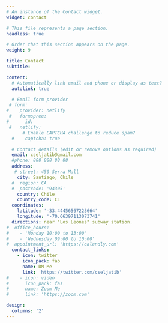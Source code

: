 ```yaml
---
# An instance of the Contact widget.
widget: contact

# This file represents a page section.
headless: true

# Order that this section appears on the page.
weight: 9

title: Contact
subtitle:

content:
  # Automatically link email and phone or display as text?
  autolink: true

  # Email form provider
 # form:
#    provider: netlify
 #   formspree:
#      id:
 #   netlify:
      # Enable CAPTCHA challenge to reduce spam?
  #    captcha: true

  # Contact details (edit or remove options as required)
  email: cseljatib@gmail.com
  #phone: 888 888 88 88
  address:
   # street: 450 Serra Mall
    city: Santiago, Chile
  #  region: CA
  #  postcode: '94305'
    country: Chile
    country_code: CL
  coordinates:
    latitude: '-33.44456567223664'
    longitude: '-70.66397113073741'
  directions: near "Los Leones" subway station.
#  office_hours:
#    - 'Monday 10:00 to 13:00'
#    - 'Wednesday 09:00 to 10:00'
#  appointment_url: 'https://calendly.com'
  contact_links:
    - icon: twitter
      icon_pack: fab
      name: DM Me
      link: 'https://twitter.com/cseljatib'
#    - icon: video
#      icon_pack: fas
#      name: Zoom Me
#      link: 'https://zoom.com'

design:
  columns: '2'
---
```

